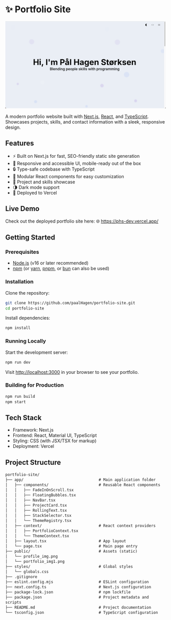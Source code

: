# ✨ Portfolio Site

![Demo of portfolio site](public/portfolio_img1.png)

A modern portfolio website built with [Next.js](https://nextjs.org/), [React](https://react.dev/), and [TypeScript](https://www.typescriptlang.org/). Showcases projects, skills, and contact information with a sleek, responsive design.

## Features

- ⚡ Built on Next.js for fast, SEO-friendly static site generation
- 🎨 Responsive and accessible UI, mobile-ready out of the box
- 🔒 Type-safe codebase with TypeScript
- 🧩 Modular React components for easy customization
- 💼 Project and skills showcase
- 🌗 Dark mode support
- 🚀 Deployed to Vercel

## Live Demo

Check out the deployed portfolio site here:
🌐 https://phs-dev.vercel.app/

## Getting Started

### Prerequisites

- [Node.js](https://nodejs.org/) (v16 or later recommended)
- [npm](https://www.npmjs.com/) (or [yarn](https://yarnpkg.com/), [pnpm](https://pnpm.io/), or [bun](https://bun.sh/) can also be used)

### Installation

Clone the repository:

```bash
git clone https://github.com/paalHagen/portfolio-site.git
cd portfolio-site
```

Install dependencies:

```bash
npm install
```

### Running Locally

Start the development server:

```bash
npm run dev
```

Visit [http://localhost:3000](http://localhost:3000) in your browser to see your portfolio.

### Building for Production

```bash
npm run build
npm start
```

## Tech Stack

- Framework: Next.js
- Frontend: React, Material UI, TypeScript
- Styling: CSS (with JSX/TSX for markup)
- Deployment: Vercel

## Project Structure

```
portfolio-site/
├── app/                                 # Main application folder
│   ├── components/                      # Reusable React components
│   │   ├── FadeInOnScroll.tsx
│   │   ├── FloatingBubbles.tsx
│   │   ├── NavBar.tsx
│   │   ├── ProjectCard.tsx
│   │   ├── RollingText.tsx
│   │   ├── StackSelector.tsx
│   │   └── ThemeRegistry.tsx
│   ├── context/                         # React context providers
│   │   ├── PortfolioContext.tsx
│   │   └── ThemeContext.tsx
│   ├── layout.tsx                       # App layout
│   └── page.tsx                         # Main page entry
├── public/                              # Assets (static)
│   └── profile_img.png
│   └── portfolio_img1.png
├── styles/                              # Global styles
│   └── globals.css
├── .gitignore
├── eslint.config.mjs                    # ESLint configuration
├── next.config.ts                       # Next.js configuration
├── package-lock.json                    # npm lockfile
├── package.json                         # Project metadata and scripts
├── README.md                            # Project documentation
└── tsconfig.json                        # TypeScript configuration
```

